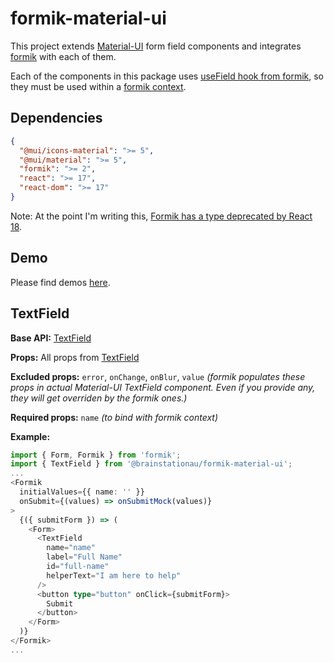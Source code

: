 # formik-material-ui

This project extends [Material-UI](https://material-ui.com/) form field components and integrates [formik](https://formik.org/) with each of them.

Each of the components in this package uses [useField hook from formik](https://formik.org/docs/api/useField), so they must be used within a [formik context](https://formik.org/docs/api/formik).

## Dependencies

```json
{
  "@mui/icons-material": ">= 5",
  "@mui/material": ">= 5",
  "formik": ">= 2",
  "react": ">= 17",
  "react-dom": ">= 17"
}
```

Note: At the point I'm writing this, [Formik has a type deprecated by React 18](https://github.com/jaredpalmer/formik/issues/3546).

## Demo

Please find demos [here](https://formik-material-ui.brainstation.com.au/).

## TextField

**Base API:** [TextField](https://material-ui.com/api/text-field/)

**Props:** All props from [TextField](https://material-ui.com/api/text-field/#props)

**Excluded props:** `error`, `onChange`, `onBlur`, `value`
_(formik populates these props in actual Material-UI TextField component. Even if you provide any, they will get overriden by the formik ones.)_

**Required props:** `name` _(to bind with formik context)_

**Example:**

```typescript
import { Form, Formik } from 'formik';
import { TextField } from '@brainstationau/formik-material-ui';
...
<Formik
  initialValues={{ name: '' }}
  onSubmit={(values) => onSubmitMock(values)}
>
  {({ submitForm }) => (
    <Form>
      <TextField
        name="name"
        label="Full Name"
        id="full-name"
        helperText="I am here to help"
      />
      <button type="button" onClick={submitForm}>
        Submit
      </button>
    </Form>
  )}
</Formik>
...
```
